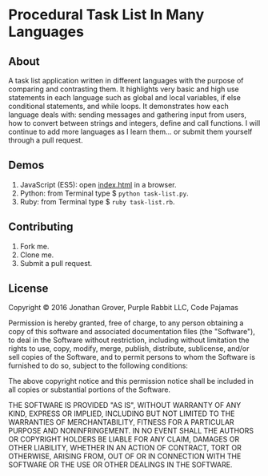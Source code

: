 # Procedural Task List In Many Languages

## About

A task list application written in different languages with the purpose of comparing and contrasting them. It highlights very basic and high use statements in each language such as global and local variables, if else conditional statements, and while loops. It demonstrates how each language deals with: sending messages and gathering input from users, how to convert between strings and integers, define and call functions. I will continue to add more languages as I learn them... or submit them yourself through a pull request.

## Demos

1. JavaScript (ES5): open [index.html](index.html) in a browser.
2. Python: from Terminal type $ `python task-list.py`.
3. Ruby: from Terminal type $ `ruby task-list.rb`.

## Contributing

1. Fork me.
2. Clone me.
3. Submit a pull request.

## License

Copyright © 2016 Jonathan Grover, Purple Rabbit LLC, Code Pajamas

Permission is hereby granted, free of charge, to any person obtaining a copy of this software and associated documentation files (the "Software"), to deal in the Software without restriction, including without limitation the rights to use, copy, modify, merge, publish, distribute, sublicense, and/or sell copies of the Software, and to permit persons to whom the Software is furnished to do so, subject to the following conditions:

The above copyright notice and this permission notice shall be included in all copies or substantial portions of the Software.

THE SOFTWARE IS PROVIDED "AS IS", WITHOUT WARRANTY OF ANY KIND, EXPRESS OR IMPLIED, INCLUDING BUT NOT LIMITED TO THE WARRANTIES OF MERCHANTABILITY, FITNESS FOR A PARTICULAR PURPOSE AND NONINFRINGEMENT. IN NO EVENT SHALL THE AUTHORS OR COPYRIGHT HOLDERS BE LIABLE FOR ANY CLAIM, DAMAGES OR OTHER LIABILITY, WHETHER IN AN ACTION OF CONTRACT, TORT OR OTHERWISE, ARISING FROM, OUT OF OR IN CONNECTION WITH THE SOFTWARE OR THE USE OR OTHER DEALINGS IN THE SOFTWARE.
